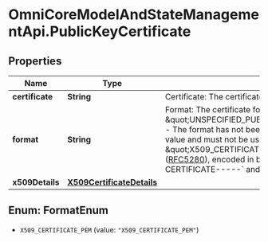 # OmniCoreModelAndStateManagementApi.PublicKeyCertificate

## Properties

Name | Type | Description | Notes
------------ | ------------- | ------------- | -------------
**certificate** | **String** | Certificate: The certificate data. | [optional] 
**format** | **String** | Format: The certificate format.  Possible values:   \&quot;UNSPECIFIED_PUBLIC_KEY_CERTIFICATE_FORMAT\&quot; - The format has not been specified. This is an invalid default value and must not be used.   \&quot;X509_CERTIFICATE_PEM\&quot; - An X.509v3 certificate ([RFC5280](https://www.ietf.org/rfc/rfc5280.txt)), encoded in base64, and wrapped by &#x60;-----BEGIN CERTIFICATE-----&#x60; and &#x60;-----END CERTIFICATE-----&#x60;. | [optional] 
**x509Details** | [**X509CertificateDetails**](X509CertificateDetails.md) |  | [optional] 



## Enum: FormatEnum


* `X509_CERTIFICATE_PEM` (value: `"X509_CERTIFICATE_PEM"`)




